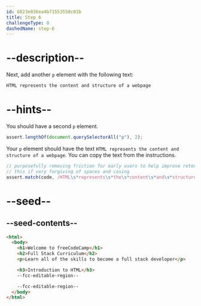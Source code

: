 ```yaml
---
id: 6823e036ea4b71553558c01b
title: Step 6
challengeType: 0
dashedName: step-6
---
```


# --description--

Next, add another `p` element with the following text:

```md
HTML represents the content and structure of a webpage
```

# --hints--

You should have a second `p` element.

```js
assert.lengthOf(document.querySelectorAll("p"), 2);
```

Your `p` element should have the text `HTML represents the content and structure of a webpage`. You can copy the text from the instructions. 

```js
// purposefully removing friction for early users to help improve retention in early lessons
// this if very forgiving of spaces and casing
assert.match(code, /HTML\s*represents\s*the\s*content\s*and\s*structure\s*of\s*a\s*webpage/i);
```

# --seed--

## --seed-contents--

```html
<html>
  <body>
    <h1>Welcome to freeCodeCamp</h1>
    <h2>Full Stack Curriculum</h2>
    <p>Learn all of the skills to become a full stack developer</p>

    <h3>Introduction to HTML</h3>
    --fcc-editable-region--

    --fcc-editable-region--
  </body>
</html>  
```

